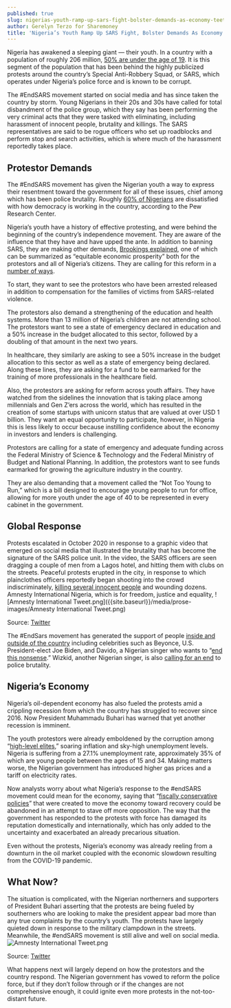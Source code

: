 ```yaml
---
published: true
slug: nigerias-youth-ramp-up-sars-fight-bolster-demands-as-economy-teeters
author: Gerelyn Terzo for Sharemoney
title: 'Nigeria’s Youth Ramp Up SARS Fight, Bolster Demands As Economy Teeters'
---
```

Nigeria has awakened a sleeping giant — their youth. In a country with a population of roughly 206 million, [50% are under the age of 19](https://www.nytimes.com/article/sars-nigeria-police.html). It is this segment of the population that has been behind the highly publicized protests around the country’s Special Anti-Robbery Squad, or SARS, which operates under Nigeria’s police force and is known to be corrupt. 

The #EndSARS movement started on social media and has since taken the country by storm. Young Nigerians in their 20s and 30s have called for total disbandment of the police group, which they say has been performing the very criminal acts that they were tasked with eliminating, including harassment of innocent people, brutality and killings. The SARS representatives are said to be rogue officers who set up roadblocks and perform stop and search activities, which is where much of the harassment reportedly takes place.

## Protestor Demands 

The #EndSARS movement has given the Nigerian youth a way to express their resentment toward the government for all of these issues, chief among which has been police brutality.  Roughly [60% of Nigerians](https://www.nytimes.com/article/sars-nigeria-police.html) are dissatisfied with how democracy is working in the country, according to the Pew Research Center. 

Nigeria’s youth have a history of effective protesting, and were behind the beginning of the country’s independence movement. They are aware of the influence that they have and have upped the ante. In addition to banning SARS, they are making other demands, [Brookings explained](https://www.brookings.edu/blog/africa-in-focus/2020/10/29/youth-protests-for-police-reform-in-nigeria-what-lies-ahead-for-endsars/), one of which can be summarized as “equitable economic prosperity” both for the protestors and all of Nigeria’s citizens. They are calling for this reform in a [number of ways](https://www.pmnewsnigeria.com/2020/10/16/endsars-protesters-highlight-7-demands-for-buhari/). 

To start, they want to see the protestors who have been arrested released in addition to compensation for the families of victims from SARS-related violence. 

The protestors also demand a strengthening of the education and health systems. More than 13 million of Nigeria’s children are not attending school. The protestors want to see a state of emergency declared in education and a 50% increase in the budget allocated to this sector, followed by a doubling of that amount in the next two years. 

In healthcare, they similarly are asking to see a 50% increase in the budget allocation to this sector as well as a state of emergency being declared. Along these lines, they are asking for a fund to be earmarked for the training of more professionals in the healthcare field. 

Also, the protestors are asking for reform across youth affairs. They have watched from the sidelines the innovation that is taking place among millennials and Gen Z’ers across the world, which has resulted in the creation of some startups with unicorn status that are valued at over USD 1 billion. They want an equal opportunity to participate, however, in Nigeria this is less likely to occur because instilling confidence about the economy in investors and lenders is challenging. 

Protestors are calling for a state of emergency and adequate funding across the  Federal Ministry of Science & Technology and the Federal Ministry of Budget and National Planning. In addition, the protestors want to see funds earmarked for growing the agriculture industry in the country. 

They are also demanding that a movement called the “Not Too Young to Run,” which is a bill designed to encourage young people to run for office, allowing for more youth under the age of 40 to be represented in every cabinet in the government. 

## Global Response

Protests escalated in October 2020 in response to a graphic video that emerged on social media that illustrated the brutality that has become the signature of the SARS police unit. In the video, the SARS officers are seen dragging a couple of men from a Lagos hotel, and hitting them with clubs on the streets. Peaceful protests erupted in the city, in response to which plainclothes officers reportedly began shooting into the crowd indiscriminately, [killing several innocent people](https://twitter.com/AmnestyNigeria/status/1318644162200293376?ref_src=twsrc%5Etfw%7Ctwcamp%5Etweetembed%7Ctwterm%5E1318644162200293376%7Ctwgr%5Eshare_3%2Ccontainerclick_0&ref_url=https%3A%2F%2Fwww.businessinsider.com%2Fnigeria-sars-demonstrations-police-kill-lagos-protesters-2020-10) and wounding dozens. 
Amnesty International Nigeria, which is for freedom, justice and equality, 
![Amnesty International Tweet.png]({{site.baseurl}}/media/prose-images/Amnesty International Tweet.png)

 
Source: [Twitter](https://twitter.com/AmnestyNigeria) 

The #EndSars movement has generated the support of people [inside and outside of the country](https://www.nytimes.com/article/sars-nigeria-police.html) including celebrities such as Beyonce, U.S. President-elect Joe Biden, and Davido, a Nigerian singer who wants to “[end this nonsense](https://twitter.com/davido/status/1312716783523168256).” Wizkid, another Nigerian singer, is also [calling for an end](https://twitter.com/wizkidayo/status/1313077840452218884) to police brutality. 

## Nigeria’s Economy

Nigeria’s oil-dependent economy has also fueled the protests amid a crippling recession from which the country has struggled to recover since 2016. Now President Muhammadu Buhari has warned that yet another recession is imminent. 

The youth protestors were already emboldened by the corruption among “[high-level elites](https://www.brookings.edu/blog/africa-in-focus/2020/10/29/youth-protests-for-police-reform-in-nigeria-what-lies-ahead-for-endsars/),” soaring inflation and sky-high unemployment levels. Nigeria is suffering from a 27.1% unemployment rate, approximately 35% of which are young people between the ages of 15 and 34. Making matters worse, the Nigerian government has introduced higher gas prices and a tariff on electricity rates. 

Now analysts worry about what Nigeria’s response to the #endSARS movement could mean for the economy, saying that “[fiscally conservative policies](https://www.cnbc.com/2020/11/02/as-nigerias-sars-protests-swell-its-economic-recovery-hangs-in-the-balance.html)” that were created to move the economy toward recovery could be abandoned in an attempt to stave off more opposition. The way that the government has responded to the protests with force has damaged its reputation domestically and internationally, which has only added to the uncertainty and exacerbated an already precarious situation.  

Even without the protests, Nigeria’s economy was already reeling from a downturn in the oil market coupled with the economic slowdown resulting from the COVID-19 pandemic. 

## What Now?

The situation is complicated, with the Nigerian northerners and supporters of President Buhari asserting that the protests are being fueled by southerners who are looking to make the president appear bad more than any true complaints by the country’s youth. The protests have largely quieted down in response to the military clampdown in the streets. Meanwhile, the #endSARS movement is still alive and well on social media. 
![Amnesty International Tweet.png]({{site.baseurl}}/media/prose-images/Amnesty%20International%20Tweet.png)
 
Source: [Twitter](https://twitter.com/AdegbenleSamuel/status/1339335593659133952) 


What happens next will largely depend on how the protestors and the country respond. The Nigerian government has vowed to reform the police force, but if they don’t follow through or if the changes are not comprehensive enough, it could ignite even more protests in the not-too-distant future.
